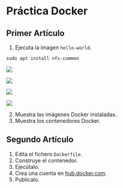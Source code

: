 # Práctica Docker

## Primer Artículo
1. Ejecuta la imagen `hello-world`.

```
sudo apt install nfs-common
```

![](/Tema3/img3/Screenshot_15.png)

![](/Tema3/img3/Screenshot_16.png)

![](/Tema3/img3/Screenshot_17.png)

![](/Tema3/img3/Screenshot_28.png)

2. Muestra las imágenes Docker instaladas.
3. Muestra los contenedores Docker.

## Segundo Artículo
1. Edita el fichero `Dockerfile`.
2. Construye el contenedor.
3. Ejecútalo.
4. Crea una cuenta en [hub.docker.com](https://hub.docker.com).
5. Publícalo.
